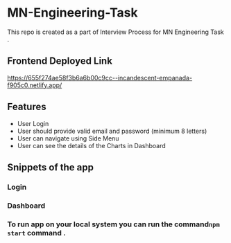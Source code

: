 # MN-Engineering-Task
This repo is created as a part of Interview Process for MN Engineering Task . 

## Frontend Deployed Link

https://655f274ae58f3b6a6b00c9cc--incandescent-empanada-f905c0.netlify.app/

## Features

- User Login
- User should provide valid email and password (minimum 8 letters)
- User can navigate using Side Menu
- User can see the details of the Charts in Dashboard

## Snippets of the app

### Login

### Dashboard

### To run app on your local system you can run the command`npm start` command .